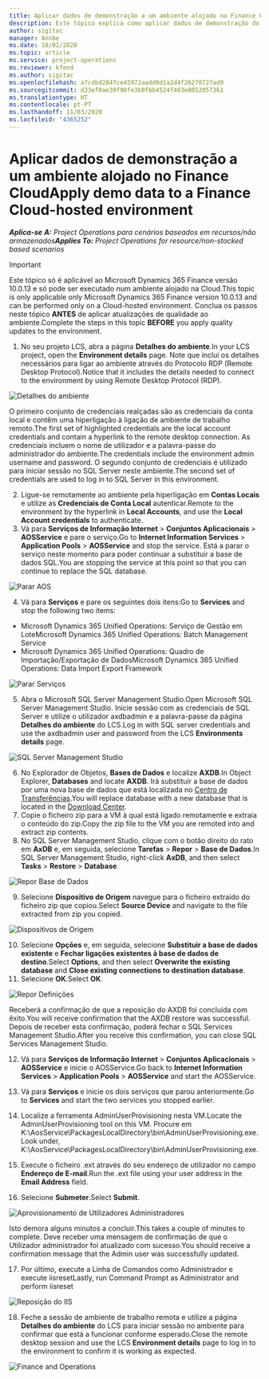 ```yaml
---
title: Aplicar dados de demonstração a um ambiente alojado no Finance Cloud
description: Este tópico explica como aplicar dados de demonstração do Project Operations a um ambiente alojado na Cloud do Dynamics 365 Finance.
author: sigitac
manager: Annbe
ms.date: 10/01/2020
ms.topic: article
ms.service: project-operations
ms.reviewer: kfend
ms.author: sigitac
ms.openlocfilehash: a7cdbd2847ce45972aadd0d1a2d4f26270727ad9
ms.sourcegitcommit: d33ef0ae39f90fe3b0f6b4524f483e8052057361
ms.translationtype: HT
ms.contentlocale: pt-PT
ms.lasthandoff: 11/03/2020
ms.locfileid: "4365252"
---
```

# <a name="apply-demo-data-to-a-finance-cloud-hosted-environment"></a><span data-ttu-id="9362f-103">Aplicar dados de demonstração a um ambiente alojado no Finance Cloud</span><span class="sxs-lookup"><span data-stu-id="9362f-103">Apply demo data to a Finance Cloud-hosted environment</span></span>

<span data-ttu-id="9362f-104">_**Aplica-se A:** Project Operations para cenários baseados em recursos/não armazenados_</span><span class="sxs-lookup"><span data-stu-id="9362f-104">_**Applies To:** Project Operations for resource/non-stocked based scenarios_</span></span>

> [!IMPORTANT]
> <span data-ttu-id="9362f-105">Este tópico só é aplicável ao Microsoft Dynamics 365 Finance versão 10.0.13 e só pode ser executado num ambiente alojado na Cloud.</span><span class="sxs-lookup"><span data-stu-id="9362f-105">This topic is only applicable only Microsoft Dynamics 365 Finance version 10.0.13 and can be performed only on a Cloud-hosted environment.</span></span> <span data-ttu-id="9362f-106">Conclua os passos neste tópico **ANTES** de aplicar atualizações de qualidade ao ambiente.</span><span class="sxs-lookup"><span data-stu-id="9362f-106">Complete the steps in this topic **BEFORE** you apply quality updates to the environment.</span></span>

1. <span data-ttu-id="9362f-107">No seu projeto LCS, abra a página **Detalhes do ambiente**.</span><span class="sxs-lookup"><span data-stu-id="9362f-107">In your LCS project, open the **Environment details** page.</span></span> <span data-ttu-id="9362f-108">Note que inclui os detalhes necessários para ligar ao ambiente através do Protocolo RDP (Remote Desktop Protocol).</span><span class="sxs-lookup"><span data-stu-id="9362f-108">Notice that it includes the details needed to connect to the environment by using Remote Desktop Protocol (RDP).</span></span>

![Detalhes do ambiente ](./media/1EnvironmentDetails.png)

<span data-ttu-id="9362f-110">O primeiro conjunto de credenciais realçadas são as credenciais da conta local e contêm uma hiperligação à ligação de ambiente de trabalho remoto.</span><span class="sxs-lookup"><span data-stu-id="9362f-110">The first set of highlighted credentials are the local account credentials and contain a hyperlink to the remote desktop connection.</span></span> <span data-ttu-id="9362f-111">As credenciais incluem o nome de utilizador e a palavra-passe do administrador do ambiente.</span><span class="sxs-lookup"><span data-stu-id="9362f-111">The credentials include the environment admin username and password.</span></span> <span data-ttu-id="9362f-112">O segundo conjunto de credenciais é utilizado para iniciar sessão no SQL Server neste ambiente.</span><span class="sxs-lookup"><span data-stu-id="9362f-112">The second set of credentials are used to log in to SQL Server in this environment.</span></span>

2. <span data-ttu-id="9362f-113">Ligue-se remotamente ao ambiente pela hiperligação em **Contas Locais** e utilize as **Credenciais de Conta Local** autenticar.</span><span class="sxs-lookup"><span data-stu-id="9362f-113">Remote to the environment by the hyperlink in **Local Accounts**, and use the **Local Account credentials** to authenticate.</span></span>
3. <span data-ttu-id="9362f-114">Vá para **Serviços de Informação Internet** > **Conjuntos Aplicacionais** > **AOSService** e pare o serviço.</span><span class="sxs-lookup"><span data-stu-id="9362f-114">Go to **Internet Information Services** > **Application Pools** > **AOSService** and stop the service.</span></span> <span data-ttu-id="9362f-115">Está a parar o serviço neste momento para poder continuar a substituir a base de dados SQL.</span><span class="sxs-lookup"><span data-stu-id="9362f-115">You are stopping the service at this point so that you can continue to replace the SQL database.</span></span>

![Parar AOS](./media/2StopAOS.png)

4. <span data-ttu-id="9362f-117">Vá para **Serviços** e pare os seguintes dois itens:</span><span class="sxs-lookup"><span data-stu-id="9362f-117">Go to **Services** and stop the following two items:</span></span>

- <span data-ttu-id="9362f-118">Microsoft Dynamics 365 Unified Operations: Serviço de Gestão em Lote</span><span class="sxs-lookup"><span data-stu-id="9362f-118">Microsoft Dynamics 365 Unified Operations: Batch Management Service</span></span>
- <span data-ttu-id="9362f-119">Microsoft Dynamics 365 Unified Operations: Quadro de Importação/Exportação de Dados</span><span class="sxs-lookup"><span data-stu-id="9362f-119">Microsoft Dynamics 365 Unified Operations: Data Import Export Framework</span></span>

![Parar Serviços](./media/3StopServices.png)

5. <span data-ttu-id="9362f-121">Abra o Microsoft SQL Server Management Studio.</span><span class="sxs-lookup"><span data-stu-id="9362f-121">Open Microsoft SQL Server Management Studio.</span></span> <span data-ttu-id="9362f-122">Inicie sessão com as credenciais de SQL Server e utilize o utilizador axdbadmin e a palavra-passe da página **Detalhes do ambiente** do LCS.</span><span class="sxs-lookup"><span data-stu-id="9362f-122">Log in with SQL server credentials and use the axdbadmin user and password from the LCS **Environments details** page.</span></span>

![SQL Server Management Studio](./media/4SSMS.png)

6. <span data-ttu-id="9362f-124">No Explorador de Objetos, **Bases de Dados** e localize **AXDB**.</span><span class="sxs-lookup"><span data-stu-id="9362f-124">In Object Explorer, **Databases** and locate **AXDB**.</span></span> <span data-ttu-id="9362f-125">Irá substituir a base de dados por uma nova base de dados que está localizada no [Centro de Transferências](https://download.microsoft.com/download/1/a/3/1a314bd2-b082-4a87-abdc-1ba26c92b63d/ProjOpsDemoDataFOGARelease.zip).</span><span class="sxs-lookup"><span data-stu-id="9362f-125">You will replace database with a new database that is located in the [Download Center](https://download.microsoft.com/download/1/a/3/1a314bd2-b082-4a87-abdc-1ba26c92b63d/ProjOpsDemoDataFOGARelease.zip).</span></span> 
7. <span data-ttu-id="9362f-126">Copie o ficheiro zip para a VM à qual está ligado remotamente e extraia o conteúdo do zip.</span><span class="sxs-lookup"><span data-stu-id="9362f-126">Copy the zip file to the VM you are remoted into and extract zip contents.</span></span>
8. <span data-ttu-id="9362f-127">No SQL Server Management Studio, clique com o botão direito do rato em **AxDB** e, em seguida, selecione **Tarefas** > **Repor** > **Base de Dados**.</span><span class="sxs-lookup"><span data-stu-id="9362f-127">In SQL Server Management Studio, right-click **AxDB**, and then select **Tasks** > **Restore** > **Database**.</span></span>

![Repor Base de Dados](./media/5RestoreDatabase.png)

9. <span data-ttu-id="9362f-129">Selecione **Dispositivo de Origem** navegue para o ficheiro extraído do ficheiro zip que copiou.</span><span class="sxs-lookup"><span data-stu-id="9362f-129">Select **Source Device** and navigate to the file extracted from zip you copied.</span></span>

![Dispositivos de Origem](./media/6SourceDevice.png)

10. <span data-ttu-id="9362f-131">Selecione **Opções** e, em seguida, selecione **Substituir a base de dados existente** e **Fechar ligações existentes à base de dados de destino**.</span><span class="sxs-lookup"><span data-stu-id="9362f-131">Select **Options**, and then select **Overwrite the existing database** and **Close existing connections to destination database**.</span></span> 
11. <span data-ttu-id="9362f-132">Selecione **OK**.</span><span class="sxs-lookup"><span data-stu-id="9362f-132">Select **OK**.</span></span>

![Repor Definições](./media/7RestoreSetting.png)

<span data-ttu-id="9362f-134">Receberá a confirmação de que a reposição do AXDB foi concluída com êxito.</span><span class="sxs-lookup"><span data-stu-id="9362f-134">You will receive confirmation that the AXDB restore was successful.</span></span> <span data-ttu-id="9362f-135">Depois de receber esta confirmação, poderá fechar o SQL Services Management Studio.</span><span class="sxs-lookup"><span data-stu-id="9362f-135">After you receive this confirmation, you can close SQL Services Management Studio.</span></span>

12. <span data-ttu-id="9362f-136">Vá para **Serviços de Informação Internet** > **Conjuntos Aplicacionais** > **AOSService** e inicie o AOSService.</span><span class="sxs-lookup"><span data-stu-id="9362f-136">Go back to **Internet Information Services** > **Application Pools** > **AOSService** and start the AOSService.</span></span>
13. <span data-ttu-id="9362f-137">Vá para **Serviços** e inicie os dois serviços que parou anteriormente.</span><span class="sxs-lookup"><span data-stu-id="9362f-137">Go to **Services** and start the two services you stopped earlier.</span></span>

14. <span data-ttu-id="9362f-138">Localize a ferramenta AdminUserProvisioning nesta VM.</span><span class="sxs-lookup"><span data-stu-id="9362f-138">Locate the AdminUserProvisioning tool on this VM.</span></span> <span data-ttu-id="9362f-139">Procure em K:\AosService\PackagesLocalDirectory\bin\AdminUserProvisioning.exe.</span><span class="sxs-lookup"><span data-stu-id="9362f-139">Look under, K:\AosService\PackagesLocalDirectory\bin\AdminUserProvisioning.exe.</span></span>
15. <span data-ttu-id="9362f-140">Execute o ficheiro .ext através do seu endereço de utilizador no campo **Endereço de E-mail**.</span><span class="sxs-lookup"><span data-stu-id="9362f-140">Run the .ext file using your user address in the **Email Address** field.</span></span> 
16. <span data-ttu-id="9362f-141">Selecione **Submeter**.</span><span class="sxs-lookup"><span data-stu-id="9362f-141">Select **Submit**.</span></span>

![Aprovisionamento de Utilizadores Administradores](./media/8AdminUserProvisioning.png)

<span data-ttu-id="9362f-143">Isto demora alguns minutos a concluir.</span><span class="sxs-lookup"><span data-stu-id="9362f-143">This takes a couple of minutes to complete.</span></span> <span data-ttu-id="9362f-144">Deve receber uma mensagem de confirmação de que o Utilizador administrador foi atualizado com sucesso.</span><span class="sxs-lookup"><span data-stu-id="9362f-144">You should receive a confirmation message that the Admin user was successfully updated.</span></span>

17. <span data-ttu-id="9362f-145">Por último, execute a Linha de Comandos como Administrador e execute iisreset</span><span class="sxs-lookup"><span data-stu-id="9362f-145">Lastly, run Command Prompt as Administrator and perform iisreset</span></span>

![Reposição do IIS](./media/9IISReset.png)

18. <span data-ttu-id="9362f-147">Feche a sessão de ambiente de trabalho remota e utilize a página **Detalhes do ambiente** do LCS para iniciar sessão no ambiente para confirmar que está a funcionar conforme esperado.</span><span class="sxs-lookup"><span data-stu-id="9362f-147">Close the remote desktop session and use the LCS **Environment details** page to log in to the environment to confirm it is working as expected.</span></span>

![Finance and Operations](./media/10FinanceAndOperations.png)
